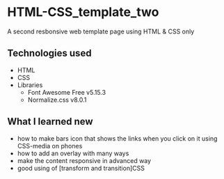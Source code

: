 # HTML-CSS_template_two

A second resbonsive web template page using HTML & CSS only

## Technologies used

- HTML
- CSS
- Libraries
  - Font Awesome Free v5.15.3
  - Normalize.css v8.0.1

## What I learned new

- how to make bars icon that shows the links when you click on it using CSS-media on phones
- how to add an overlay with many ways
- make the content responsive in advanced way
- good using of [transform and transition]CSS

